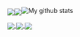 <img align="middle" src="https://github-readme-stats.vercel.app/api?username=Jesse-Jumbo&show_icons=true&include_all_commits=ture&count_private=true&card_width=300" /><img align="middle" src="https://github-readme-stats.vercel.app/api/top-langs/?username=Jesse-Jumbo&layout=compact&langs_count=10&card_width=300" /><img align="center" src="https://github-readme-streak-stats.herokuapp.com?user=Jesse-Jumbo&theme=vue-light&date_format=M%20j%5B%2C%20Y%5D" alt="My github stats" />

<a href="https://github.com/Jesse-Jumbo/TankMan">
  <img align="center" src="https://github-readme-stats.vercel.app/api/pin/?username=Jesse-Jumbo&repo=TankMan&show_owner=true&card_width=300" />
</a>

<a href="https://github.com/Jesse-Jumbo/MLGameTemplate">
  <img align="center" src="https://github-readme-stats.vercel.app/api/pin/?username=Jesse-Jumbo&repo=MLGameTemplate&show_owner=true&card_width=300" />
</a>

<a href="https://github.com/Jesse-Jumbo/MLGame">
  <img align="center" src="https://github-readme-stats.vercel.app/api/pin/?username=PAIA-Playful-AI-Arena&repo=MLGame&show_owner=true&card_width=300" />
</a>
